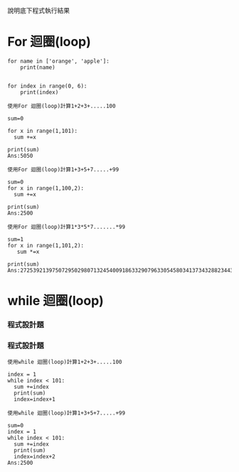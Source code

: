 說明底下程式執行結果

# For 迴圈(loop)
```
for name in ['orange', 'apple']:
	print(name)

```
```

```
```
for index in range(0, 6):
	print(index)

```

```
使用For 迴圈(loop)計算1+2+3+.....100
```
```
sum=0

for x in range(1,101):
  sum +=x
  
print(sum)
Ans:5050
```
```
使用For 迴圈(loop)計算1+3+5+7.....+99
```
```
sum=0
for x in range(1,100,2):
  sum +=x

print(sum)
Ans:2500
```
```
使用For 迴圈(loop)計算1*3*5*7.......*99
```
```
sum=1 
for x in range(1,101,2):
   sum *=x
    
print(sum)
Ans:2725392139750729502980713245400918633290796330545803413734328823443106201171875
```

# while 迴圈(loop)

### 程式設計題


### 程式設計題
```
使用while 迴圈(loop)計算1+2+3+.....100
```
```
index = 1
while index < 101:
  sum +=index
  print(sum)
  index=index+1
```
```
使用while 迴圈(loop)計算1+3+5+7.....+99
```
```
sum=0
index = 1
while index < 101:
  sum +=index
  print(sum)
  index=index+2
Ans:2500
```

```
